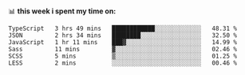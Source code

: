 📊 **this week i spent my time on:**
<!--START_SECTION:waka-->

```text
TypeScript   3 hrs 49 mins   ████████████░░░░░░░░░░░░░   48.31 %
JSON         2 hrs 34 mins   ████████░░░░░░░░░░░░░░░░░   32.50 %
JavaScript   1 hr 11 mins    ███▓░░░░░░░░░░░░░░░░░░░░░   14.99 %
Sass         11 mins         ▓░░░░░░░░░░░░░░░░░░░░░░░░   02.46 %
SCSS         5 mins          ▒░░░░░░░░░░░░░░░░░░░░░░░░   01.25 %
LESS         2 mins          ░░░░░░░░░░░░░░░░░░░░░░░░░   00.46 %
```

<!--END_SECTION:waka-->
